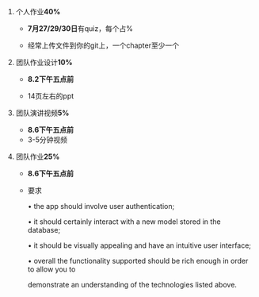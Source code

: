 1. 个人作业**40%**

   - **7月27/29/30日**有quiz，每个占%

   - 经常上传文件到你的git上，一个chapter至少一个

2. 团队作业设计**10%**

   - **8.2下午五点前**

   - 14页左右的ppt

3. 团队演讲视频**5%**

   - **8.6下午五点前**
   - 3-5分钟视频

4. 团队作业**25%**

   - **8.6下午五点前**

   - 要求

     • the app should involve user authentication; 

     • it should certainly interact with a new model stored in the database; 

     • it should be visually appealing and have an intuitive user interface; 

     • overall the functionality supported should be rich enough in order to allow you to 

     demonstrate an understanding of the technologies listed above.







